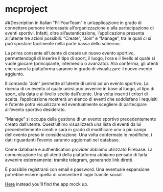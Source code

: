 # mcproject

##Description in Italian
“FillYourTeam” è un’applicazione in grado di connettere persone interessate all’organizzazione e alla partecipazione di eventi sportivi. Infatti, oltre all’autenticazione, l’applicazione presenta all’utente tre azioni possibili: “Create”, “Join” e “Manage”, tra le quali ci si può spostare facilmente nella parte bassa dello schermo.


La prima consente all’utente di creare un nuovo evento sportivo, permettendogli di inserire il tipo di sport, il luogo, l’ora e il livello al quale si vuole giocare (principiante, intermedio o avanzato). Alla conferma, gli utenti che usano la piattaforma saranno in grado di visualizzare il nuovo evento aggiunto.


Il comando “Join” permette all’utente di unirsi ad un evento sportivo. La ricerca di un evento al quale unirsi può avvenire in base al luogo, al tipo di sport, alla data e al livello scelto dall’utente. Una volta inseriti i criteri di scelta, l’applicazione mostrerà un elenco di eventi che soddisfano i requisiti e l’utente potrà visualizzare ed eventualmente scegliere di partecipare all’evento sportivo desiderato.


“Manage” si occupa della gestione di un evento sportivo precedentemente creato dall’utente. Quest’ultimo visualizzerà una lista di eventi da lui precedentemente creati e sarà in grado di modificare uno o più campi dell’evento preso in considerazione. Una volta confermate le modifiche, i dati riguardanti l’evento saranno aggiornati nel database.


Come database e authentication provider abbiamo utilizzato Firebase. La comunicazione tra gli utenti della piattaforma abbiamo pensato di farla avvenire esternamente: tramite telegram, generando link diretti.


È possibile registrarsi con email e password. Una eventuale espansione potrebbe essere quella di consentire il login tramite social.

[Here](https://miro.com/app/board/o9J_lrD5QsU=/?invite_link_id=29730948868) instead you'll find the app mock up. 
